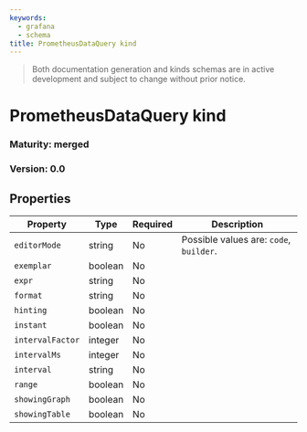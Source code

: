 ```yaml
---
keywords:
  - grafana
  - schema
title: PrometheusDataQuery kind
---
```

> Both documentation generation and kinds schemas are in active development and subject to change without prior notice.

# PrometheusDataQuery kind

### Maturity: merged
### Version: 0.0

## Properties

| Property         | Type    | Required | Description                             |
|------------------|---------|----------|-----------------------------------------|
| `editorMode`     | string  | No       | Possible values are: `code`, `builder`. |
| `exemplar`       | boolean | No       |                                         |
| `expr`           | string  | No       |                                         |
| `format`         | string  | No       |                                         |
| `hinting`        | boolean | No       |                                         |
| `instant`        | boolean | No       |                                         |
| `intervalFactor` | integer | No       |                                         |
| `intervalMs`     | integer | No       |                                         |
| `interval`       | string  | No       |                                         |
| `range`          | boolean | No       |                                         |
| `showingGraph`   | boolean | No       |                                         |
| `showingTable`   | boolean | No       |                                         |



